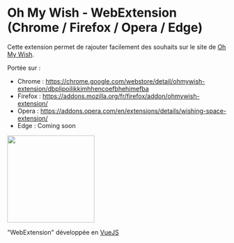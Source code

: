 # Oh My Wish - WebExtension (Chrome / Firefox / Opera / Edge)

Cette extension permet de rajouter facilement des souhaits sur le site de [Oh My Wish](https://ohmywish.me).

Portée sur :

- Chrome : https://chrome.google.com/webstore/detail/ohmywish-extension/dbplipoilikkimhhencoefbhehimefba
- Firefox : https://addons.mozilla.org/fr/firefox/addon/ohmywish-extension/
- Opera : https://addons.opera.com/en/extensions/details/wishing-space-extension/
- Edge : Coming soon

<img src="public/img/whishing.space-chrome-extension.png" height="200">

"WebExtension" développée en [VueJS](https://vuejs.org/)
